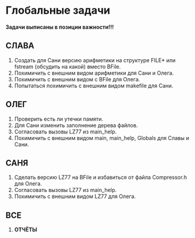 # Глобальные задачи

**Задачи выписаны в позиции важности!!!**

## СЛАВА

1. Создать для Сани версию арифметики на структуре FILE* или fstream (обсудить на какой) вместо BFile.
2. Похимичить с внешним видом арифметики для Сани и Олега.
3. Похимичить с внешним видом с BFile для Олега.
4. Попытаться похимичить с внешним видом makefile для Сани.

## ОЛЕГ

1. Проверить есть ли утечки памяти.
1. Для Сани изменить заполнение дерева файлов.
2. Согласовать вызовы LZ77 из main_help.
3. Похимичить с внешним видом main, main_help, Globals для Славы и Сани.

## САНЯ

1. Сделать версию LZ77 на BFile и избавиться от файла Compressor.h для Олега.
2. Согласовать вызовы LZ77 из main_help.
3. Похимичить с внешним видом LZ77 для Олега.

## ВСЕ

1. **ОТЧЁТЫ**
